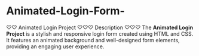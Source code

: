 # Animated-Login-Form-
♡♡ Animated Login Project  ♡♡♡ Description ♡♡♡ The **Animated Login Project** is a stylish and responsive login form created using HTML and CSS. It features an animated background and well-designed form elements, providing an engaging user experience.
